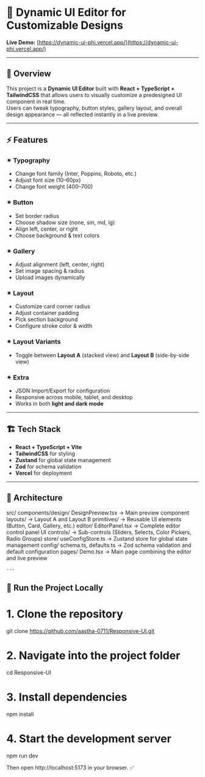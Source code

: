 # 🎨 Dynamic UI Editor for Customizable Designs

**Live Demo:** [https://dynamic-ui-phi.vercel.app/](https://dynamic-ui-phi.vercel.app/) 

---

## 📘 Overview
This project is a **Dynamic UI Editor** built with **React + TypeScript + TailwindCSS** that allows users to visually customize a predesigned UI component in real time.  
Users can tweak typography, button styles, gallery layout, and overall design appearance — all reflected instantly in a live preview.

---

## ⚡ Features

### ✴ Typography
- Change font family (Inter, Poppins, Roboto, etc.)
- Adjust font size (10–60px)
- Change font weight (400–700)

### ✴ Button
- Set border radius
- Choose shadow size (none, sm, md, lg)
- Align left, center, or right
- Choose background & text colors

### ✴ Gallery
- Adjust alignment (left, center, right)
- Set image spacing & radius
- Upload images dynamically

### ✴ Layout
- Customize card corner radius
- Adjust container padding
- Pick section background
- Configure stroke color & width

### ✴ Layout Variants
- Toggle between **Layout A** (stacked view) and **Layout B** (side-by-side view)

### ✴ Extra
- JSON Import/Export for configuration
- Responsive across mobile, tablet, and desktop
- Works in both **light and dark mode**

---

## 🏗️ Tech Stack
- **React + TypeScript + Vite**
- **TailwindCSS** for styling
- **Zustand** for global state management
- **Zod** for schema validation
- **Vercel** for deployment

---

## 🧠 Architecture
src/
  components/design/
    DesignPreview.tsx        → Main preview component
    layouts/                  → Layout A and Layout B
    primitives/               → Reusable UI elements (Button, Card, Gallery, etc.)
  editor/
    EditorPanel.tsx           → Complete editor control panel UI
    controls/                 → Sub-controls (Sliders, Selects, Color Pickers, Radio Groups)
  store/
    useConfigStore.ts         → Zustand store for global state management
  config/
    schema.ts, defaults.ts    → Zod schema validation and default configuration
  pages/
    Demo.tsx                  → Main page combining the editor and live preview

    ---
    
## 🚀 Run the Project Locally
# 1. Clone the repository
git clone https://github.com/aastha-0711/Responsive-UI.git

# 2. Navigate into the project folder
cd Responsive-UI

# 3. Install dependencies
npm install

# 4. Start the development server
npm run dev


Then open http://localhost:5173
 in your browser. ✅

